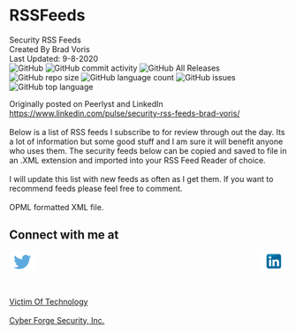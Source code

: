 # RSSFeeds
Security RSS Feeds<BR />
Created By Brad Voris<BR />
Last Updated: 9-8-2020<BR />
<img alt="GitHub" src="https://img.shields.io/github/license/bvoris/RSSFeeds">
<img alt="GitHub commit activity" src="https://img.shields.io/github/commit-activity/m/bvoris/RSSFeeds">
<img alt="GitHub All Releases" src="https://img.shields.io/github/downloads/bvoris/RSSFeeds/total">
<img alt="GitHub repo size" src="https://img.shields.io/github/repo-size/bvoris/RSSFeeds">
<img alt="GitHub language count" src="https://img.shields.io/github/languages/count/bvoris/RSSFeeds">
<img alt="GitHub issues" src="https://img.shields.io/github/issues/bvoris/RSSFeeds">
<img alt="GitHub top language" src="https://img.shields.io/github/languages/top/bvoris/RSSFeeds">

Originally posted on Peerlyst and LinkedIn<BR />
https://www.linkedin.com/pulse/security-rss-feeds-brad-voris/
<BR />
<BR />
Below is a list of RSS feeds I subscribe to for review through out the day. Its a lot of information but some good stuff and I am sure it will benefit anyone who uses them. The security feeds below can be copied and saved to file in an .XML extension and imported into your RSS Feed Reader of choice.
<BR /><BR />
I will update this list with new feeds as often as I get them. If you want to recommend feeds please feel free to comment.
<BR /><BR />
OPML formatted XML file.


## Connect with me at

<a href="https://twitter.com/HMInfoSecViking?ref_src=twsrc%5Etfw"><IMG SRC="https://github.com/bvoris/bvoris/blob/master/twitter.jpg" WIDTH=10% HEIGHT=10% ALIGN=LEFT></a>

<a href="https://www.linkedin.com/in/brad-voris" target="_blank"><IMG SRC="https://github.com/bvoris/bvoris/blob/master/linkedin.png" WIDTH=10% HEIGHT=4% ALIGN=RIGHT></a>

<BR /><BR />
<BR /><BR />

<A HREF="https://www.victimoftechnology.com">Victim Of Technology<A />
<BR /><BR />
<A HREF="https://www.cyberforgesecurity.com">Cyber Forge Security, Inc.<A />
<BR /><BR />
